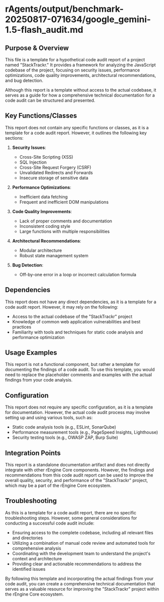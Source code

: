 # rAgents/output/benchmark-20250817-071634/google_gemini-1.5-flash_audit.md

## Purpose & Overview

This file is a template for a hypothetical code audit report of a project named "StackTrackr." It provides a framework for analyzing the JavaScript codebase of the project, focusing on security issues, performance optimizations, code quality improvements, architectural recommendations, and bug detection.

Although this report is a template without access to the actual codebase, it serves as a guide for how a comprehensive technical documentation for a code audit can be structured and presented.

## Key Functions/Classes

This report does not contain any specific functions or classes, as it is a template for a code audit report. However, it outlines the following key sections:

1. **Security Issues**:
   - Cross-Site Scripting (XSS)
   - SQL Injection
   - Cross-Site Request Forgery (CSRF)
   - Unvalidated Redirects and Forwards
   - Insecure storage of sensitive data

1. **Performance Optimizations**:
   - Inefficient data fetching
   - Frequent and inefficient DOM manipulations

1. **Code Quality Improvements**:
   - Lack of proper comments and documentation
   - Inconsistent coding style
   - Large functions with multiple responsibilities

1. **Architectural Recommendations**:
   - Modular architecture
   - Robust state management system

1. **Bug Detection**:
   - Off-by-one error in a loop or incorrect calculation formula

## Dependencies

This report does not have any direct dependencies, as it is a template for a code audit report. However, it may rely on the following:

- Access to the actual codebase of the "StackTrackr" project
- Knowledge of common web application vulnerabilities and best practices
- Familiarity with tools and techniques for static code analysis and performance optimization

## Usage Examples

This report is not a functional component, but rather a template for documenting the findings of a code audit. To use this template, you would need to replace the placeholder comments and examples with the actual findings from your code analysis.

## Configuration

This report does not require any specific configuration, as it is a template for documentation. However, the actual code audit process may involve setting up and using various tools, such as:

- Static code analysis tools (e.g., ESLint, SonarQube)
- Performance measurement tools (e.g., PageSpeed Insights, Lighthouse)
- Security testing tools (e.g., OWASP ZAP, Burp Suite)

## Integration Points

This report is a standalone documentation artifact and does not directly integrate with other rEngine Core components. However, the findings and recommendations from this code audit report can be used to improve the overall quality, security, and performance of the "StackTrackr" project, which may be a part of the rEngine Core ecosystem.

## Troubleshooting

As this is a template for a code audit report, there are no specific troubleshooting steps. However, some general considerations for conducting a successful code audit include:

- Ensuring access to the complete codebase, including all relevant files and directories
- Utilizing a combination of manual code review and automated tools for comprehensive analysis
- Coordinating with the development team to understand the project's context and architecture
- Providing clear and actionable recommendations to address the identified issues

By following this template and incorporating the actual findings from your code audit, you can create a comprehensive technical documentation that serves as a valuable resource for improving the "StackTrackr" project within the rEngine Core ecosystem.
